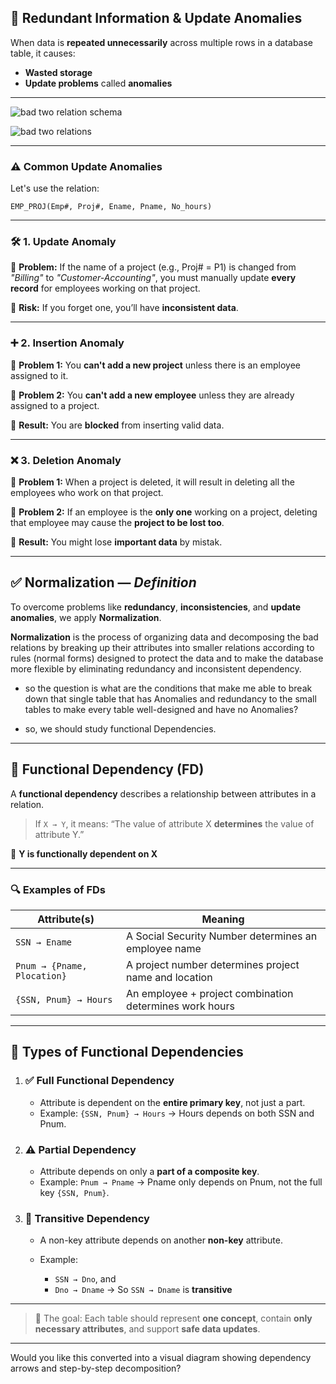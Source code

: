 ## 🔁 Redundant Information & Update Anomalies

When data is **repeated unnecessarily** across multiple rows in a database table, it causes:

* **Wasted storage**
* **Update problems** called **anomalies** 

---

![bad two relation schema](https://github.com/user-attachments/assets/b90c1b1b-6ca0-4d89-b254-55b7aca7bc2b)

![bad two relations](https://github.com/user-attachments/assets/dbbb816b-1f3d-40df-baff-a28c2161daa1)

---


### ⚠️ Common Update Anomalies

Let's use the relation:

```plaintext
EMP_PROJ(Emp#, Proj#, Ename, Pname, No_hours)
```

---

### 🛠 1. **Update Anomaly**

🔸 **Problem:**
If the name of a project (e.g., Proj# = P1) is changed from *"Billing"* to *"Customer-Accounting"*,
you must manually update **every record** for employees working on that project.

📌 **Risk:** If you forget one, you’ll have **inconsistent data**.

---

### ➕ 2. **Insertion Anomaly**

🔸 **Problem 1:**
You **can't add a new project** unless there is an employee assigned to it.

🔸 **Problem 2:**
You **can't add a new employee** unless they are already assigned to a project.

📌 **Result:** You are **blocked** from inserting valid data.

---

### ❌ 3. **Deletion Anomaly**

🔸 **Problem 1:** When a project is deleted, it will result in deleting all the employees who work on that project.

🔸 **Problem 2:** If an employee is the **only one** working on a project, deleting that employee may cause the **project to be lost too**.

📌 **Result:** You might lose **important data** by mistak.

---

## ✅ **Normalization** — *Definition*

To overcome problems like **redundancy**, **inconsistencies**, and **update anomalies**,
we apply **Normalization**.

**Normalization** is the process of organizing data and decomposing the bad relations by breaking up their attributes into smaller relations according to rules (normal forms) designed to protect the data and to make the database more flexible by eliminating redundancy and inconsistent dependency.

* so the question is what are the conditions that make me able to break down that single table that has Anomalies and redundancy to the small tables to make every table well-designed and have no Anomalies?

* so, we should study functional Dependencies.
---

## 🔁 **Functional Dependency (FD)**

A **functional dependency** describes a relationship between attributes in a relation.

> If `X → Y`, it means:
> “The value of attribute X **determines** the value of attribute Y.”

📌 **Y is functionally dependent on X**

---

### 🔍 **Examples of FDs**

| Attribute(s)                | Meaning                                                 |
| --------------------------- | ------------------------------------------------------- |
| `SSN → Ename`               | A Social Security Number determines an employee name    |
| `Pnum → {Pname, Plocation}` | A project number determines project name and location   |
| `{SSN, Pnum} → Hours`       | An employee + project combination determines work hours |

---

## 🔧 **Types of Functional Dependencies**

1. ### ✅ **Full Functional Dependency**

   * Attribute is dependent on the **entire primary key**, not just a part.
   * Example: `{SSN, Pnum} → Hours`
     → Hours depends on both SSN and Pnum.

2. ### ⚠️ **Partial Dependency**

   * Attribute depends on only a **part of a composite key**.
   * Example: `Pnum → Pname`
     → Pname only depends on Pnum, not the full key `{SSN, Pnum}`.

3. ### 🔁 **Transitive Dependency**

   * A non-key attribute depends on another **non-key** attribute.
   * Example:

     * `SSN → Dno`, and
     * `Dno → Dname`
       → So `SSN → Dname` is **transitive**

---

> 🎯 The goal:
> Each table should represent **one concept**, contain **only necessary attributes**, and support **safe data updates**.

---

Would you like this converted into a visual diagram showing dependency arrows and step-by-step decomposition?
